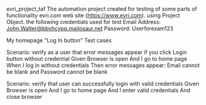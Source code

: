 evri_project_taf
The automation project created for testing of some parts of
functionality evri.com web site (https://www.evri.com).
using Project Object.
the following credentials used for test
Email Address: John.Walter@bbvhcypp.mailosaur.net
Password: Userforexam123


 My homepage "Log In button" Test cases

  Scenario: verify as a user that error messages appear if you click Login button without credential
    Given Browser is open
    And I go to home page
    When I log in without credentials
    Then error messages appear: Email cannot be blank and Password cannot be blank

  Scenario: verify that user can successfully login with valid credentials
    Given Browser is open
    And I go to home page
    And I enter valid credentials
    And close browser
